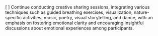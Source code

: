 [ ] Continue conducting creative sharing sessions, integrating various techniques such as guided breathing exercises, visualization, nature-specific activities, music, poetry, visual storytelling, and dance, with an emphasis on fostering emotional clarity and encouraging insightful discussions about emotional experiences among participants.